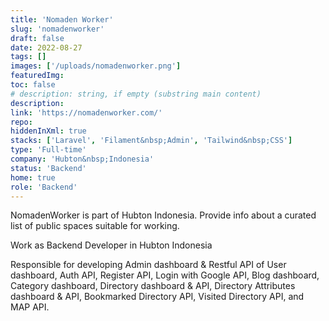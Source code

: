 ```yaml
---
title: 'Nomaden Worker'
slug: 'nomadenworker'
draft: false
date: 2022-08-27
tags: []
images: ['/uploads/nomadenworker.png']
featuredImg:
toc: false
# description: string, if empty (substring main content)
description:
link: 'https://nomadenworker.com/'
repo:
hiddenInXml: true
stacks: ['Laravel', 'Filament&nbsp;Admin', 'Tailwind&nbsp;CSS']
type: 'Full-time'
company: 'Hubton&nbsp;Indonesia'
status: 'Backend'
home: true
role: 'Backend'
---
```


NomadenWorker is part of Hubton Indonesia. Provide info about a curated list of public spaces suitable for working.

Work as Backend Developer in Hubton Indonesia

Responsible for developing Admin dashboard & Restful API of User dashboard, Auth API, Register API, Login with Google API, Blog dashboard, Category dashboard, Directory dashboard & API, Directory Attributes dashboard & API, Bookmarked Directory API, Visited Directory API, and MAP API.
